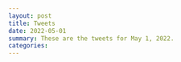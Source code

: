 ```yaml
---
layout: post
title: Tweets
date: 2022-05-01
summary: These are the tweets for May 1, 2022.
categories:
---
```



